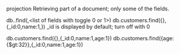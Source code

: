 projection
Retrieving part of a document; only some of the fields.

db.<collection name>.find(<selection criteria>,<list of fields with toggle 0 or 1>)
db.customers.find({},{_id:0,name:1,})
_id is displayed by default; turn off with 0

db.customers.find({},{_id:0,name:1,age:1})
db.customers.find({age:{$gt:32}},{_id:0,name:1,age:1})


